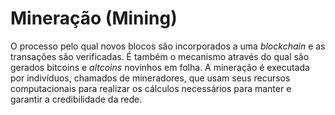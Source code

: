 # Mineração (Mining)

O processo pelo qual novos blocos são incorporados a uma _blockchain_ e as transações são verificadas. É também o mecanismo através do qual são gerados bitcoins e _altcoins_ novinhos em folha. A mineração é executada por indivíduos, chamados de mineradores, que usam seus recursos computacionais para realizar os cálculos necessários para manter e garantir a credibilidade da rede.

